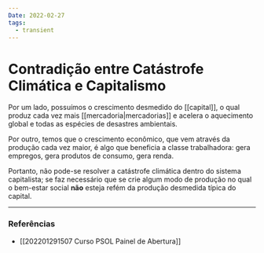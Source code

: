 ```yaml
---
Date: 2022-02-27
tags:
  - transient
---
```

# Contradição entre Catástrofe Climática e Capitalismo
Por um lado, possuímos o crescimento desmedido do [[capital]], o qual produz cada vez mais [[mercadoria|mercadorias]] e acelera o aquecimento global e todas as espécies de desastres ambientais.

Por outro, temos que o crescimento econômico, que vem através da produção cada vez maior, é algo que beneficia a classe trabalhadora: gera empregos, gera produtos de consumo, gera renda. 

Portanto, não pode-se resolver a catástrofe climática dentro do sistema capitalista; se faz necessário que se crie algum modo de produção no qual o bem-estar social **não** esteja refém da produção desmedida típica do capital. 

---
### Referências
- [[202201291507 Curso PSOL Painel de Abertura]]